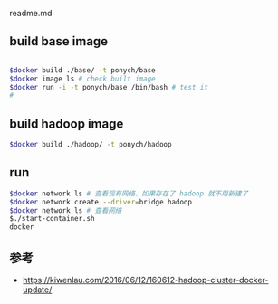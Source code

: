 readme.md


## build base image

```bash

$docker build ./base/ -t ponych/base
$docker image ls # check built image
$docker run -i -t ponych/base /bin/bash # test it
#
```


## build hadoop image

```bash
$docker build ./hadoop/ -t ponych/hadoop

```


## run

```bash
$docker network ls # 查看现有网络，如果存在了 hadoop 就不用新建了
$docker network create --driver=bridge hadoop
$docker network ls # 查看网络
$./start-container.sh
docker 
```




## 参考

* https://kiwenlau.com/2016/06/12/160612-hadoop-cluster-docker-update/
